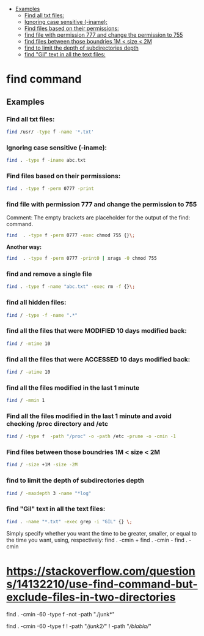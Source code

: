 <!--ts-->
  * [Examples](#examples)
     * [Find all txt files:](#find-all-txt-files)
     * [Ignoring case sensitive (-iname):](#ignoring-case-sensitive--iname)
     * [Find files based on their permissions:](#find-files-based-on-their-permissions)
     * [find file with permission 777 and change the permission to 755](#find-file-with-permission-777-and-change-the-permission-to-755)
     * [find files between those boundries 1M &lt; size &lt; 2M](#find-files-between-those-boundries-1m--size--2m)
     * [find to limit the depth of subdirectories depth](#find-to-limit-the-depth-of-subdirectories-depth)
     * [find "Gil" text in all the text files:](#find-gil-text-in-all-the-text-files)

<!-- Added by: gil_diy, at: 2018-09-02T17:08+03:00 -->

<!--te-->

# find command
## Examples

### Find all txt files:
```bash
find /usr/ -type f -name '*.txt'
```
### Ignoring case sensitive (-iname):
```bash
find . -type f -iname abc.txt
```
### Find files based on their permissions:
```bash
find . -type f -perm 0777 -print
```
### find file with permission 777 and change the permission to 755
Comment: The empty brackets are placeholder for the output of the find: command.
```bash
find  . -type f -perm 0777 -exec chmod 755 {}\;
```
**Another way:**
```bash
find  . -type f -perm 0777 -print0 | xrags -0 chmod 755
```
### find and remove a single file
```bash
find . -type f -name "abc.txt" -exec rm -f {}\;
```
### find all hidden files:
```bash
find / -type -f -name ".*"
```
### find all the files that were MODIFIED 10 days modified back:
```bash
find / -mtime 10
```
### find all the files that were ACCESSED 10 days modified back:
```bash
find / -atime 10
```
### find all the files modified in the last 1 minute
```bash
find / -mmin 1
```

### Find all the files modified in the last 1 minute and avoid checking /proc directory and /etc
```bash
find / -type f  -path "/proc" -o -path /etc -prune -o -cmin -1
```
### Find files between those boundries 1M < size < 2M
```bash
find / -size +1M -size -2M
```
### find to limit the depth of subdirectories depth
```bash
find / -maxdepth 3 -name "*log"
```
### find "Gil" text in all the text files:
```bash
find . -name "*.txt" -exec grep -i "GIL" {} \;
```

Simply specify whether you want the time to be greater, smaller, or equal to the time you want, using, respectively:
find . -cmin +<time>
find . -cmin -<time>
find . -cmin  <time>

# https://stackoverflow.com/questions/14132210/use-find-command-but-exclude-files-in-two-directories

find . -cmin -60 -type f -not -path "./junk*"

find . -cmin -60 -type f ! -path "*/junk2/*" ! -path "*/blabla/*"
